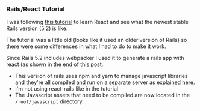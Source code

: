### Rails/React Tutorial

I was following [this tutorial](https://www.pluralsight.com/guides/building-a-crud-interface-with-react-and-ruby-on-rails) to learn React and see what the newest stable Rails version (5.2) is like.

The tutorial was a little old (looks like it used an older version of Rails) so there were some differences in what I had to do to make it work.

Since Rails 5.2 includes webpacker I used it to generate a rails app with react (as shown in the end of [this post](https://medium.com/react-on-rails/free-tutorial-how-to-use-react-with-webpacker-and-rails-5-1-92af8e8d9d63).

 - This version of rails uses npm and yarn to manage javascript libraries and they're all compiled and run on a separate server as explained [here](https://github.com/rails/webpacker#development).
 - I'm not using react-rails like in the tutorial 
 - The Javascript assets that need to be compiled are now located in the `/root/javascript` directory.

